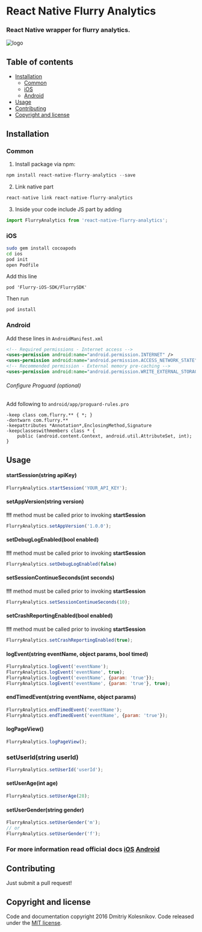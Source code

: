 # React Native Flurry Analytics

### React Native wrapper for flurry analytics.
![logo](https://dev.flurry.com/images/uiRefresh/ui/login/flurry-from-yahoo.png)

## Table of contents
- [Installation](#installation)
  - [Common](#common)
  - [iOS](#ios)
  - [Android](#android)
- [Usage](#usage)
- [Contributing](#contributing)
- [Copyright and license](#copyright-and-license)

## Installation

### Common
1. Install package via npm:

```javascript
npm install react-native-flurry-analytics --save
```

2. Link native part

```javascript
react-native link react-native-flurry-analytics
```

3. Inside your code include JS part by adding

```javascript
import FlurryAnalytics from 'react-native-flurry-analytics';
```

### iOS

```bash
sudo gem install cocoapods
cd ios
pod init
open Podfile
```

Add this line

```
pod 'Flurry-iOS-SDK/FlurrySDK'
```

Then run

```bash
pod install
```

### Android

Add these lines in `AndroidManifest.xml`

```xml
<!-- Required permissions - Internet access -->
<uses-permission android:name="android.permission.INTERNET" />
<uses-permission android:name="android.permission.ACCESS_NETWORK_STATE"/>
<!-- Recommended permission - External memory pre-caching -->
<uses-permission android:name="android.permission.WRITE_EXTERNAL_STORAGE"/>
```

###### Configure Proguard (optional)

Add following to `android/app/proguard-rules.pro`

```
-keep class com.flurry.** { *; }
-dontwarn com.flurry.**
-keepattributes *Annotation*,EnclosingMethod,Signature
-keepclasseswithmembers class * {
    public (android.content.Context, android.util.AttributeSet, int);
}
```

## Usage

#### startSession(string apiKey)
```javascript
FlurryAnalytics.startSession('YOUR_API_KEY');
```

#### setAppVersion(string version)

__!!!__ method must be called prior to invoking __startSession__

```javascript
FlurryAnalytics.setAppVersion('1.0.0');
```

#### setDebugLogEnabled(bool enabled)

__!!!__ method must be called prior to invoking __startSession__

```javascript
FlurryAnalytics.setDebugLogEnabled(false)
```

#### setSessionContinueSeconds(int seconds)

__!!!__ method must be called prior to invoking __startSession__

```javascript
FlurryAnalytics.setSessionContinueSeconds(10);
```

#### setCrashReportingEnabled(bool enabled)

__!!!__ method must be called prior to invoking __startSession__

```javascript
FlurryAnalytics.setCrashReportingEnabled(true);
```

#### logEvent(string eventName, object params, bool timed)

```javascript
FlurryAnalytics.logEvent('eventName');
FlurryAnalytics.logEvent('eventName', true);
FlurryAnalytics.logEvent('eventName', {param: 'true'});
FlurryAnalytics.logEvent('eventName', {param: 'true'}, true);
```

#### endTimedEvent(string eventName, object params)

```javascript
FlurryAnalytics.endTimedEvent('eventName');
FlurryAnalytics.endTimedEvent('eventName', {param: 'true'});
```

#### logPageView()

```javascript
FlurryAnalytics.logPageView();
```

### setUserId(string userId)

```javascript
FlurryAnalytics.setUserId('userId');
```

#### setUserAge(int age)

```javascript
FlurryAnalytics.setUserAge(28);
```

#### setUserGender(string gender)

```javascript
FlurryAnalytics.setUserGender('m');
// or
FlurryAnalytics.setUserGender('f');
```

### For more information read official docs [iOS](http://flurry.github.io/flurry-ios-sdk/) [Android](http://flurry.github.io/flurry-android-sdk/)

## Contributing

Just submit a pull request!

## Copyright and license

Code and documentation copyright 2016 Dmitriy Kolesnikov. Code released under the [MIT license](LICENSE).
